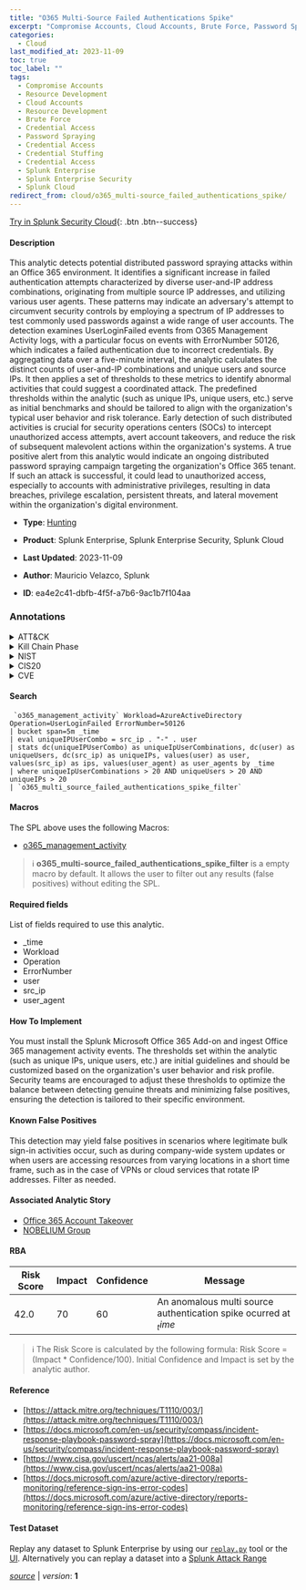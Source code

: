 ```yaml
---
title: "O365 Multi-Source Failed Authentications Spike"
excerpt: "Compromise Accounts, Cloud Accounts, Brute Force, Password Spraying, Credential Stuffing"
categories:
  - Cloud
last_modified_at: 2023-11-09
toc: true
toc_label: ""
tags:
  - Compromise Accounts
  - Resource Development
  - Cloud Accounts
  - Resource Development
  - Brute Force
  - Credential Access
  - Password Spraying
  - Credential Access
  - Credential Stuffing
  - Credential Access
  - Splunk Enterprise
  - Splunk Enterprise Security
  - Splunk Cloud
redirect_from: cloud/o365_multi-source_failed_authentications_spike/
---
```




[Try in Splunk Security Cloud](https://www.splunk.com/en_us/cyber-security.html){: .btn .btn--success}

#### Description

This analytic detects potential distributed password spraying attacks within an Office 365 environment. It identifies a significant increase in failed authentication attempts characterized by diverse user-and-IP address combinations, originating from multiple source IP addresses, and utilizing various user agents. These patterns may indicate an adversary&#39;s attempt to circumvent security controls by employing a spectrum of IP addresses to test commonly used passwords against a wide range of user accounts. The detection examines UserLoginFailed events from O365 Management Activity logs, with a particular focus on events with ErrorNumber 50126, which indicates a failed authentication due to incorrect credentials. By aggregating data over a five-minute interval, the analytic calculates the distinct counts of user-and-IP combinations and unique users and source IPs. It then applies a set of thresholds to these metrics to identify abnormal activities that could suggest a coordinated attack. The predefined thresholds within the analytic (such as unique IPs, unique users, etc.) serve as initial benchmarks and should be tailored to align with the organization&#39;s typical user behavior and risk tolerance. Early detection of such distributed activities is crucial for security operations centers (SOCs) to intercept unauthorized access attempts, avert account takeovers, and reduce the risk of subsequent malevolent actions within the organization&#39;s systems. A true positive alert from this analytic would indicate an ongoing distributed password spraying campaign targeting the organization&#39;s Office 365 tenant. If such an attack is successful, it could lead to unauthorized access, especially to accounts with administrative privileges, resulting in data breaches, privilege escalation, persistent threats, and lateral movement within the organization&#39;s digital environment.

- **Type**: [Hunting](https://github.com/splunk/security_content/wiki/Detection-Analytic-Types)
- **Product**: Splunk Enterprise, Splunk Enterprise Security, Splunk Cloud

- **Last Updated**: 2023-11-09
- **Author**: Mauricio Velazco, Splunk
- **ID**: ea4e2c41-dbfb-4f5f-a7b6-9ac1b7f104aa

### Annotations
<details>
  <summary>ATT&CK</summary>

<div markdown="1">

#### [ATT&CK](https://attack.mitre.org/)

| ID          | Technique   | Tactic         |
| ----------- | ----------- |--------------- |
| [T1586](https://attack.mitre.org/techniques/T1586/) | Compromise Accounts | Resource Development |

| [T1586.003](https://attack.mitre.org/techniques/T1586/003/) | Cloud Accounts | Resource Development |

| [T1110](https://attack.mitre.org/techniques/T1110/) | Brute Force | Credential Access |

| [T1110.003](https://attack.mitre.org/techniques/T1110/003/) | Password Spraying | Credential Access |

| [T1110.004](https://attack.mitre.org/techniques/T1110/004/) | Credential Stuffing | Credential Access |

</div>
</details>


<details>
  <summary>Kill Chain Phase</summary>

<div markdown="1">

* Weaponization
* Exploitation


</div>
</details>


<details>
  <summary>NIST</summary>

<div markdown="1">

* DE.AE



</div>
</details>

<details>
  <summary>CIS20</summary>

<div markdown="1">

* CIS 10



</div>
</details>

<details>
  <summary>CVE</summary>

<div markdown="1">


</div>
</details>


#### Search

```
 `o365_management_activity` Workload=AzureActiveDirectory Operation=UserLoginFailed ErrorNumber=50126 
| bucket span=5m _time 
| eval uniqueIPUserCombo = src_ip . "-" . user 
| stats dc(uniqueIPUserCombo) as uniqueIpUserCombinations, dc(user) as uniqueUsers, dc(src_ip) as uniqueIPs, values(user) as user, values(src_ip) as ips, values(user_agent) as user_agents by _time 
| where uniqueIpUserCombinations > 20 AND uniqueUsers > 20 AND uniqueIPs > 20 
| `o365_multi_source_failed_authentications_spike_filter`
```

#### Macros
The SPL above uses the following Macros:
* [o365_management_activity](https://github.com/splunk/security_content/blob/develop/macros/o365_management_activity.yml)

> :information_source:
> **o365_multi-source_failed_authentications_spike_filter** is a empty macro by default. It allows the user to filter out any results (false positives) without editing the SPL.



#### Required fields
List of fields required to use this analytic.
* _time
* Workload
* Operation
* ErrorNumber
* user
* src_ip
* user_agent



#### How To Implement
You must install the Splunk Microsoft Office 365 Add-on and ingest Office 365 management activity events. The thresholds set within the analytic (such as unique IPs, unique users, etc.) are initial guidelines and should be customized based on the organization&#39;s user behavior and risk profile. Security teams are encouraged to adjust these thresholds to optimize the balance between detecting genuine threats and minimizing false positives, ensuring the detection is tailored to their specific environment.
#### Known False Positives
This detection may yield false positives in scenarios where legitimate bulk sign-in activities occur, such as during company-wide system updates or when users are accessing resources from varying locations in a short time frame, such as in the case of VPNs or cloud services that rotate IP addresses. Filter as needed.

#### Associated Analytic Story
* [Office 365 Account Takeover](/stories/office_365_account_takeover)
* [NOBELIUM Group](/stories/nobelium_group)




#### RBA

| Risk Score  | Impact      | Confidence   | Message      |
| ----------- | ----------- |--------------|--------------|
| 42.0 | 70 | 60 | An anomalous multi source authentication spike ocurred at $_time$ |


> :information_source:
> The Risk Score is calculated by the following formula: Risk Score = (Impact * Confidence/100). Initial Confidence and Impact is set by the analytic author.


#### Reference

* [https://attack.mitre.org/techniques/T1110/003/](https://attack.mitre.org/techniques/T1110/003/)
* [https://docs.microsoft.com/en-us/security/compass/incident-response-playbook-password-spray](https://docs.microsoft.com/en-us/security/compass/incident-response-playbook-password-spray)
* [https://www.cisa.gov/uscert/ncas/alerts/aa21-008a](https://www.cisa.gov/uscert/ncas/alerts/aa21-008a)
* [https://docs.microsoft.com/azure/active-directory/reports-monitoring/reference-sign-ins-error-codes](https://docs.microsoft.com/azure/active-directory/reports-monitoring/reference-sign-ins-error-codes)



#### Test Dataset
Replay any dataset to Splunk Enterprise by using our [`replay.py`](https://github.com/splunk/attack_data#using-replaypy) tool or the [UI](https://github.com/splunk/attack_data#using-ui).
Alternatively you can replay a dataset into a [Splunk Attack Range](https://github.com/splunk/attack_range#replay-dumps-into-attack-range-splunk-server)




[*source*](https://github.com/splunk/security_content/tree/develop/detections/cloud/o365_multi-source_failed_authentications_spike.yml) \| *version*: **1**